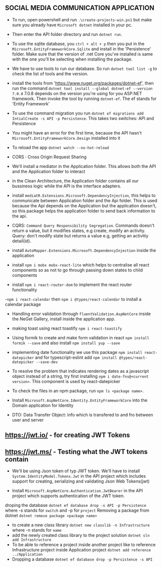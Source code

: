 ## SOCIAL MEDIA COMMUNICATION APPLICATION

- To run, open powershell and run `.\create-projects-win.ps1` but make sure you already have `Microsoft dotnet` installed in your pc.
- Then enter the API folder directory and run `dotnet run`.
- To use the sqlite database, you `ctrl + alt + p` then you put in the `Microsoft.EntityFrameworkCore.Sqlite` and install in the 'Persistence' folder. Make sure that the version of .net Core you've installed is same with the one you'll be selecting when installing the package.
- We have to use tools to run our database. So run `dotnet tool list -g` to check the list of tools and the version.
- install the tools from 'https://www.nuget.org/packages/dotnet-ef', then run the command `dotnet tool install --global dotnet-ef --version 7.0.8` 7.0.8 depends on the version you're using for you ASP.NET framework. Then invoke the tool by running `dotnet-ef`. The ef stands for 'Entity Framework'

- To use the command migration you run `dotnet ef migrations add IntialCreate -s API -p Persistence`. This takes two switches: API and Persistence

- You might have an error for the first time, because the API hasn't `Microsoft.EntityFrameworkCore.Design` installed into it
- To reload the app `dotnet watch --no-hot-reload`
- CORS : Cross Origin Request Sharing
- We'll install a mediator in the Application folder. This allows both the API and the Application folder to interact
- in the Clean Architecture, the Application folder contains all our bussiness logic while the API is the interface adapters.
- install `mediatR.Extensions.Microsoft.DependencyInjection`, this helps to communicate between Application folder and the Api folder. This is used because the Api depends on the Application but the application doesn't, so this package helps the application folder to send back information to the api.
- CQRS: `Command Query Responsibility Segregation`. Commands doesn't return a value, but it modifies states, e.g create, modify an activity. Query: don't modify state but returns a value e.g, getting an activitiy detail(id).
- install `AutoMapper.Extensions.Microsoft.DependencyInjection` inside the application
- install `npm i mobx mobx-react-lite` which helps to centralise all react components so as not to go through passing down states to child components

- install `npm i react-router-dom` to implement the react router functionality

-`npm i react-calendar` then `npm i @types/react-calendar` to install a calendar package

- Handling error validation through `fluentValidation.AspNetCore` inside the NeGet Gallery, install inside the application app.

- making toast using react toastify `npm i react-toastify`

- Using formik to create and make form validation in react `npm install formik --save` and also install `npm install yup --save`

- implementing date functionality we use this package `npm install react-datepicker` and for typescript-eslint add `npm install @types/react-datepicker --save-dev`

- To resolve the problem that indicates rendering dates as a javascript object instead of a string, try first installing `npm i date-fns@<current version>`. This component is used by react-datepicker
- To check the files in an npm package, run `npm ls <package name>`.

- Install `Microsoft.AspNetCore.Identity.EntityFrameworkCore` into the Domain application for Identity
- DTO: Data Transfer Object: info which is transfered to and fro between user and server

## https://jwt.io/ - for creating JWT Tokens
 
## https://jwt.ms/  - Testing what the JWT tokens contain 
- We'll be using Json token of typ JWT token. We'll have to install `System.IdentityModel.Tokens.Jwt` in the API project which includes support for creating, serializing and validating Json Web Tokens(jwt)

- Install `Microsoft.AspNetCore.Authentication.JwtBearer` in the API project which supports authentication of the JWT token.



droping the database  `dotnet ef database drop -s API -p Persistence` where -s stands for `switch` and -p for `project`
Removing a package from dotnet `dotnet remove package <package name>`
- to create a new class library `dotnet new classlib -n Infrastructure` where -n stands for `name`
- add the newly created class library to the project solution `dotnet sln add Infrastructure`
- To be able to reference a project inside another project like to reference Infrastructure project inside Application project `dotnet add reference ../Application`
- Dropping a database `dotnet ef database drop -p Persistence -s API`